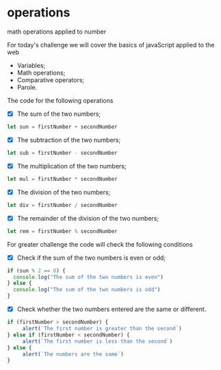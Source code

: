 # operations

math operations applied to number

For today's challenge we will cover the basics of javaScript applied to the web

- Variables;
- Math operations;
- Comparative operators;
- Parole.

The code for the following operations

- [x] The sum of the two numbers;
  
```js
let sun = firstNumber + secondNumber
```

- [x] The subtraction of the two numbers;

```js
let sub = firstNumber - secondNumber
```

- [x] The multiplication of the two numbers;

```js
let mul = firstNumber * secondNumber
```

- [x] The division of the two numbers;

```js
let div = firstNumber / secondNumber
```

- [x] The remainder of the division of the two numbers;

```js
let rem = firstNumber % secondNumber
```

For greater challenge the code will check the following conditions

- [x] Check if the sum of the two numbers is even or odd;

```js
if (sun % 2 == 0) {
  console.log("The sum of the two numbers is even")
} else {
  console.log("The sum of the two numbers is odd")
}
```

- [x] Check whether the two numbers entered are the same or different.

```js
if (firstNumber > secondNumber) {
     alert(`The first number is greater than the second`)
} else if (firstNumber < secondNumber) {
     alert(`The first number is less than the second`)
} else {
     alert(`The numbers are the same`)
}
```
